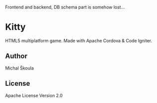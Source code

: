 Frontend and backend, DB schema part is somehow lost...

Kitty
=========

HTML5 multiplatform game. Made with Apache Cordova & Code Igniter.

Author
----

Michal Škoula


License
----

Apache License Version 2.0
